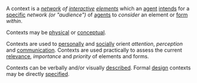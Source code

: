 A context is a *[network](https://github.com/gcassel/Modular-Organization-Terminology/blob/master/terms/network.md) of [interactive](https://github.com/gcassel/Modular-Organization-Terminology/edit/master/terms/interaction.md) [elements](https://github.com/gcassel/Modular-Organization-Terminology/blob/master/terms/element.md)* which an [agent](https://github.com/gcassel/Modular-Organization-Terminology/blob/master/terms/agent.md) [intends](https://github.com/gcassel/Modular-Organization-Terminology/blob/master/terms/intention.md) for a [specific](https://github.com/gcassel/Modular-Organization-Terminology/edit/master/terms/specific.md) *network (or "audience")* of [agents](https://github.com/gcassel/Modular-Organization-Terminology/blob/master/terms/agent.md) to *consider* an element or [form](https://github.com/gcassel/Modular-Organization-Terminology/blob/master/terms/form.md) *within*.

Contexts may be [physical](https://github.com/gcassel/Modular-Organization-Terminology/edit/master/terms/physical.md) or [conceptual](https://github.com/gcassel/Modular-Organization-Terminology/edit/master/terms/concept.md).
 
Contexts are used to [personally](https://github.com/gcassel/Modular-Organization-Terminology/edit/master/terms/personal.md) and [socially](https://github.com/gcassel/Modular-Organization-Terminology/edit/master/terms/social.md) orient *attention*, *perception* and [communication](https://github.com/gcassel/Modular-Organization-Terminology/blob/master/terms/communication.md).  Contexts are used practically to assess the current [relevance](https://github.com/gcassel/Modular-Organization-Terminology/blob/master/terms/relevance.md), *importance* and *priority* of elements and forms.

Contexts can be verbally and/or visually [described](https://github.com/gcassel/Modular-Organization-Terminology/blob/master/terms/description.md).  Formal [design](https://github.com/gcassel/Modular-Organization-Terminology/blob/master/terms/design.md) contexts may be directly [specified](https://github.com/gcassel/Modular-Organization-Terminology/blob/master/terms/specification.md).
